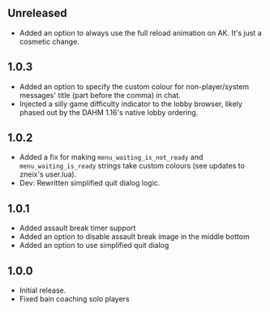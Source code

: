 ## Unreleased
- Added an option to always use the full reload animation on AK. It's just a cosmetic change.

## 1.0.3
- Added an option to specify the custom colour for non-player/system messages' title (part before the comma) in chat.
- Injected a silly game difficulty indicator to the lobby browser, likely phased out by the DAHM 1.16's native lobby ordering.

## 1.0.2
- Added a fix for making `menu_waiting_is_not_ready` and `menu_waiting_is_ready` strings take custom colours (see updates to zneix's user.lua).
- Dev: Rewritten simplified quit dialog logic.

## 1.0.1
- Added assault break timer support
- Added an option to disable assault break image in the middle bottom
- Added an option to use simplified quit dialog

## 1.0.0
- Initial release.
- Fixed bain coaching solo players

